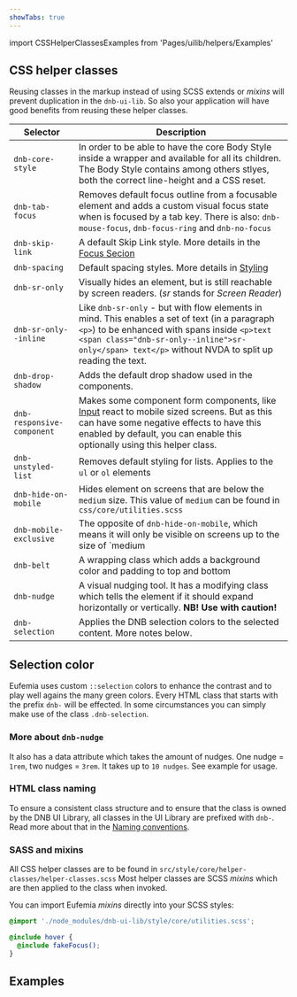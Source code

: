 ```yaml
---
showTabs: true
---
```


import CSSHelperClassesExamples from 'Pages/uilib/helpers/Examples'

## CSS helper classes

Reusing classes in the markup instead of using SCSS extends or _mixins_ will prevent duplication in the `dnb-ui-lib`. So also your application will have good benefits from reusing these helper classes.

| Selector                   | Description                                                                                                                                                                                                                                            |
| -------------------------- | ------------------------------------------------------------------------------------------------------------------------------------------------------------------------------------------------------------------------------------------------------ |
| `dnb-core-style`           | In order to be able to have the core Body Style inside a wrapper and available for all its children. The Body Style contains among others stlyes, both the correct line-height and a CSS reset.                                                        |
| `dnb-tab-focus`            | Removes default focus outline from a focusable element and adds a custom visual focus state when is focused by a tab key. There is also: `dnb-mouse-focus`, `dnb-focus-ring` and `dnb-no-focus`                                                        |
| `dnb-skip-link`            | A default Skip Link style. More details in the [Focus Secion](/uilib/usage/accessibility/focus#skip-link)                                                                                                                                              |
| `dnb-spacing`              | Default spacing styles. More details in [Styling](/uilib/usage/customisation/styling#spacing)                                                                                                                                                          |
| `dnb-sr-only`              | Visually hides an element, but is still reachable by screen readers. (_sr_ stands for _Screen Reader_)                                                                                                                                                 |
| `dnb-sr-only--inline`      | Like `dnb-sr-only` - but with flow elements in mind. This enables a set of text (in a paragraph `<p>`) to be enhanced with spans inside `<p>text <span class="dnb-sr-only--inline">sr-only</span> text</p>` without NVDA to split up reading the text. |
| `dnb-drop-shadow`          | Adds the default drop shadow used in the components.                                                                                                                                                                                                   |
| `dnb-responsive-component` | Makes some component form components, like [Input](/uilib/components/input) react to mobile sized screens. But as this can have some negative effects to have this enabled by default, you can enable this optionally using this helper class.         |
| `dnb-unstyled-list`        | Removes default styling for lists. Applies to the `ul` or `ol` elements                                                                                                                                                                                |
| `dnb-hide-on-mobile`       | Hides element on screens that are below the `medium` size. This value of `medium` can be found in `css/core/utilities.scss`                                                                                                                            |
| `dnb-mobile-exclusive`     | The opposite of `dnb-hide-on-mobile`, which means it will only be visible on screens up to the size of `medium                                                                                                                                         |  | `dnb-width-limit` | Our main wrapping class for containers. It has a max-width and a left and right padding which varies based on screen sizes |
| `dnb-belt`                 | A wrapping class which adds a background color and padding to top and bottom                                                                                                                                                                           |
| `dnb-nudge`                | A visual nudging tool. It has a modifying class which tells the element if it should expand horizontally or vertically. **NB! Use with caution!**                                                                                                      |
| `dnb-selection`            | Applies the DNB selection colors to the selected content. More notes below.                                                                                                                                                                            |

## Selection color

Eufemia uses custom `::selection` colors to enhance the contrast and to play well agains the many green colors.
Every HTML class that starts with the prefix `dnb-` will be effected. In some circumstances you can simply make use of the class `.dnb-selection`.

### More about `dnb-nudge`

It also has a data attribute which takes the amount of nudges. One nudge = `1rem`, two nudges = `3rem`. It takes up to `10 nudges`. See example for usage.

### HTML class naming

To ensure a consistent class structure and to ensure that the class is owned by the DNB UI Library, all classes in the UI Library are prefixed with `dnb-`. Read more about that in the [Naming conventions](/uilib/development/naming).

### SASS and mixins

All CSS helper classes are to be found in `src/style/core/helper-classes/helper-classes.scss`
Most helper classes are SCSS _mixins_ which are then applied to the class when invoked.

You can import Eufemia _mixins_ directly into your SCSS styles:

```scss
@import './node_modules/dnb-ui-lib/style/core/utilities.scss';

@include hover {
  @include fakeFocus();
}
```

## Examples

<CSSHelperClassesExamples />
